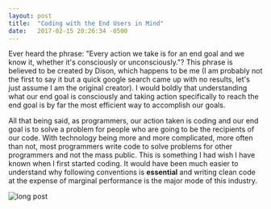 ```yaml
---
layout: post
title:  "Coding with the End Users in Mind"
date:   2017-02-15 20:26:34 -0500
---
```


Ever heard the phrase: "Every action we take is for an end goal and we know it, whether it's consciously or unconsciously."? This phrase is believed to be created by Dison, which happens to be me (I am probably not the first to say it but a quick google search came up with no results, let's just assume I am the original creator). I would boldly that understanding what our end goal is consciously and taking action specifically to reach the end goal is by far the most efficient way to accomplish our goals.

All that being said, as programmers, our action taken is coding and our end goal is to solve a problem for people who are going to be the recipients of our code. With technology being more and more complicated, more often than not, most programmers write code to solve problems for other programmers and not the mass public. This is something I had wish I have known when I first started coding. It would have been much easier to understand why following conventions is **essential** and writing clean code at the expense of marginal performance is the major mode of this industry.

![long post](http://i3.kym-cdn.com/photos/images/original/000/392/683/02b.jpghttp://)

